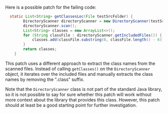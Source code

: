 Here is a possible patch for the failing code:
```java
  static List<String> getClassesLoc(File testSrcFolder) {
        DirectoryScanner directoryScanner = new DirectoryScanner(testSrcFolder, TestListResolver.getWildcard());
        directoryScanner.scan();
        List<String> classes = new ArrayList<>();
        for (String classFile : directoryScanner.getIncludedFiles()) {
            classes.add(classFile.substring(0, classFile.length() - 6));
        }
        return classes;
    }
```
This patch uses a different approach to extract the class names from the scanned files. Instead of calling `getClasses()` on the `DirectoryScanner` object, it iterates over the included files and manually extracts the class names by removing the ".class" suffix.

Note that the `DirectoryScanner` class is not part of the standard Java library, so it is not possible to say for sure whether this patch will work without more context about the library that provides this class. However, this patch should at least be a good starting point for further investigation.